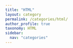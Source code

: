 ```yaml
---
title: "HTML"
layout: category
permalink: /categories/html/
author_profile: true
taxonomy: HTML
sidebar:
  nav: "categories"
---
```

